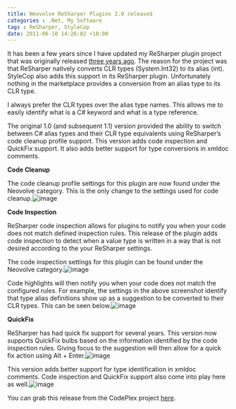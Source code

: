 ```yaml
---
title: Neovolve ReSharper Plugins 2.0 released
categories : .Net, My Software
tags : ReSharper, StyleCop
date: 2011-06-10 14:26:02 +10:00
---
```


It has been a few years since I have updated my ReSharper plugin project that was originally released [three years ago][0]. The reason for the project was that ReSharper natively converts CLR types (System.Int32) to its alias (int). StyleCop also adds this support in its ReSharper plugin. Unfortunately nothing in the marketplace provides a conversion from an alias type to its CLR type. 

I always prefer the CLR types over the alias type names. This allows me to easily identify what is a C# keyword and what is a type reference.

The original 1.0 (and subsequent 1.1) version provided the ability to switch between C# alias types and their CLR type equivalents using ReSharper’s code cleanup profile support. This version adds code inspection and QuickFix support. It also adds better support for type conversions in xmldoc comments.

**Code Cleanup**

The code cleanup profile settings for this plugin are now found under the Neovolve category. This is the only change to the settings used for code cleanup.![image][1]

**Code Inspection**

ReSharper code inspection allows for plugins to notify you when your code does not match defined inspection rules. This release of the plugin adds code inspection to detect when a value type is written in a way that is not desired according to the your ReSharper settings. 

The code inspection settings for this plugin can be found under the Neovolve category.![image][2]

Code highlights will then notify you when your code does not match the configured rules. For example, the settings in the above screenshot identify that type alias definitions show up as a suggestion to be converted to their CLR types. This can be seen below.![image][3]

**QuickFix**

ReSharper has had quick fix support for several years. This version now supports QuickFix bulbs based on the information identified by the code inspection rules. Giving focus to the suggestion will then allow for a quick fix action using Alt + Enter.![image][4]

This version adds better support for type identification in xmldoc comments. Code inspection and QuickFix support also come into play here as well.![image][5]

You can grab this release from the CodePlex project [here][6].

[0]: /post/2008/07/06/neovolve-resharper-plugins-1-0-released.aspx
[1]: //blogfiles/image_102.png
[2]: //blogfiles/image_103.png
[3]: //blogfiles/image_104.png
[4]: //blogfiles/image_105.png
[5]: //blogfiles/image_106.png
[6]: http://neovolvex.codeplex.com/releases/view/45597
